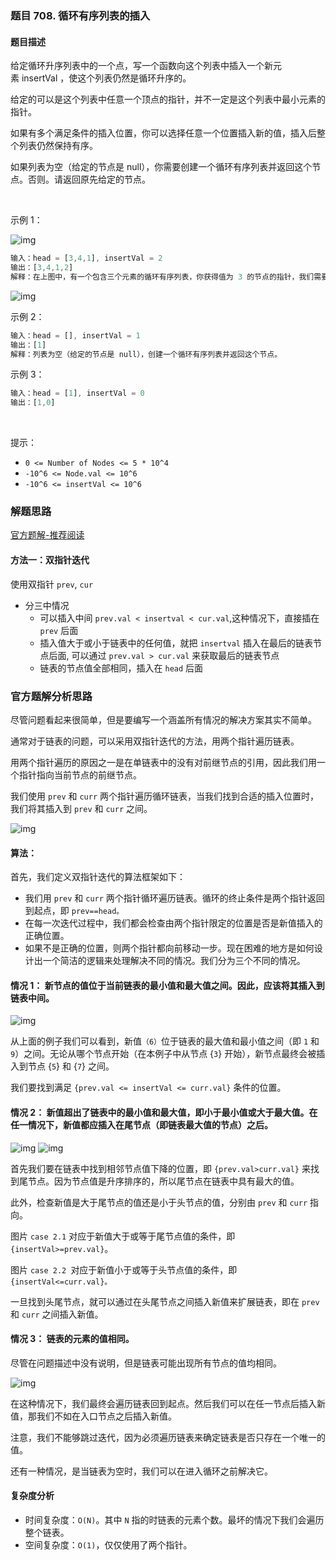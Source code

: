 ### 题目 708. 循环有序列表的插入
#### 题目描述
给定循环升序列表中的一个点，写一个函数向这个列表中插入一个新元素 insertVal ，使这个列表仍然是循环升序的。

给定的可以是这个列表中任意一个顶点的指针，并不一定是这个列表中最小元素的指针。

如果有多个满足条件的插入位置，你可以选择任意一个位置插入新的值，插入后整个列表仍然保持有序。

如果列表为空（给定的节点是 null），你需要创建一个循环有序列表并返回这个节点。否则。请返回原先给定的节点。

 

示例 1：

![img](708-1.jpg)
 
```js
输入：head = [3,4,1], insertVal = 2
输出：[3,4,1,2]
解释：在上图中，有一个包含三个元素的循环有序列表，你获得值为 3 的节点的指针，我们需要向表中插入元素 2 。新插入的节点应该在 1 和 3 之间，插入之后，整个列表如上图所示，最后返回节点 3 。
```
![img](708-2.jpg)

示例 2：

```js
输入：head = [], insertVal = 1
输出：[1]
解释：列表为空（给定的节点是 null），创建一个循环有序列表并返回这个节点。
```
示例 3：

```js
输入：head = [1], insertVal = 0
输出：[1,0]
```
 

提示：

- `0 <= Number of Nodes <= 5 * 10^4`
- `-10^6 <= Node.val <= 10^6`
- `-10^6 <= insertVal <= 10^6`
### 解题思路
[官方题解-推荐阅读](https://leetcode-cn.com/problems/insert-into-a-sorted-circular-linked-list/solution/xun-huan-you-xu-lie-biao-de-cha-ru-by-leetcode/)
#### 方法一：双指针迭代
使用双指针 `prev`, `cur`
- 分三中情况
  - 可以插入中间 `prev.val < insertval < cur.val`,这种情况下，直接插在 `prev` 后面
  - 插入值大于或小于链表中的任何值，就把 `insertval` 插入在最后的链表节点后面, 可以通过 `prev.val > cur.val` 来获取最后的链表节点
  - 链表的节点值全部相同，插入在 `head` 后面



### 官方题解分析思路
尽管问题看起来很简单，但是要编写一个涵盖所有情况的解决方案其实不简单。

通常对于链表的问题，可以采用双指针迭代的方法，用两个指针遍历链表。

用两个指针遍历的原因之一是在单链表中的没有对前继节点的引用，因此我们用一个指针指向当前节点的前继节点。

我们使用 `prev` 和 `curr` 两个指针遍历循环链表，当我们找到合适的插入位置时，我们将其插入到 `prev` 和 `curr` 之间。

![img](708-3.jpeg)

#### 算法：

首先，我们定义双指针迭代的算法框架如下：

- 我们用 `prev` 和 `curr` 两个指针循环遍历链表。循环的终止条件是两个指针返回到起点，即 `prev==head。`
- 在每一次迭代过程中，我们都会检查由两个指针限定的位置是否是新值插入的正确位置。
- 如果不是正确的位置，则两个指针都向前移动一步。现在困难的地方是如何设计出一个简洁的逻辑来处理解决不同的情况。我们分为三个不同的情况。
  
#### 情况 1： 新节点的值位于当前链表的最小值和最大值之间。因此，应该将其插入到链表中间。

![img](708-4.jpeg)

从上面的例子我们可以看到，新值`（6）`位于链表的最大值和最小值之间（即 `1` 和 `9`）之间。无论从哪个节点开始（在本例子中从节点 {`3`} 开始），新节点最终会被插入到节点 {`5`} 和 {`7`} 之间。

我们要找到满足 `{prev.val <= insertVal <= curr.val}` 条件的位置。

#### 情况 2： 新值超出了链表中的最小值和最大值，即小于最小值或大于最大值。在任一情况下，新值都应插入在尾节点（即链表最大值的节点）之后。

![img](708-5.jpeg)
![img](708-6.jpeg)


首先我们要在链表中找到相邻节点值下降的位置，即 `{prev.val>curr.val}` 来找到尾节点。因为节点值是升序排序的，所以尾节点在链表中具有最大的值。

此外，检查新值是大于尾节点的值还是小于头节点的值，分别由 `prev` 和 `curr` 指向。

图片 `case 2.1` 对应于新值大于或等于尾节点值的条件，即 `{insertVal>=prev.val}`。

图片 `case 2.2 `对应于新值小于或等于头节点值的条件，即 `{insertVal<=curr.val}。`

一旦找到头尾节点，就可以通过在头尾节点之间插入新值来扩展链表，即在 `prev` 和 `curr` 之间插入新值。

#### 情况 3： 链表的元素的值相同。
尽管在问题描述中没有说明，但是链表可能出现所有节点的值均相同。

![img](708-7.jpeg)

在这种情况下，我们最终会遍历链表回到起点。然后我们可以在任一节点后插入新值，那我们不如在入口节点之后插入新值。

注意，我们不能够跳过迭代，因为必须遍历链表来确定链表是否只存在一个唯一的值。

还有一种情况，是当链表为空时，我们可以在进入循环之前解决它。
#### 复杂度分析
- 时间复杂度：`O(N)`。其中 `N` 指的时链表的元素个数。最坏的情况下我们会遍历整个链表。
- 空间复杂度：`O(1)`，仅仅使用了两个指针。